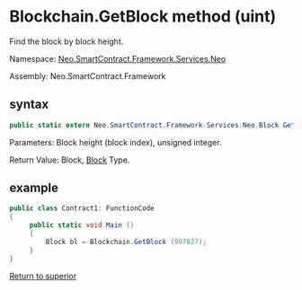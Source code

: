 # Blockchain.GetBlock method (uint)

Find the block by block height.

Namespace: [Neo.SmartContract.Framework.Services.Neo](../../neo.md)

Assembly: Neo.SmartContract.Framework

## syntax

```c#
public static extern Neo.SmartContract.Framework.Services.Neo.Block GetBlock (uint height)
```

Parameters: Block height (block index), unsigned integer.

Return Value: Block, [Block](../Block.md) Type.

## example

```c#
public class Contract1: FunctionCode
{
     public static void Main ()
     {
         Block bl = Blockchain.GetBlock (997027);
     }
}
```





[Return to superior](../Blockchain.md)
